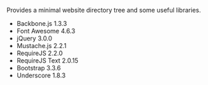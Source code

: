 Provides a minimal website directory tree and some useful libraries.

* Backbone.js 1.3.3
* Font Awesome 4.6.3
* jQuery 3.0.0
* Mustache.js 2.2.1
* RequireJS 2.2.0
* RequireJS Text 2.0.15
* Bootstrap 3.3.6
* Underscore 1.8.3
